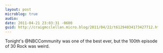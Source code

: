 ```yaml
---
layout: post
microblog: true
audio: 
date: 2011-04-21 23:03:31 -0600
guid: http://craigmcclellan.micro.blog/2011/04/22/t61294034173427712.html
---
```

Tonight's @NBCCommunity was one of the best ever, but the 100th episode of 30 Rock was weird.

